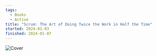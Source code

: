 ```yaml
---
tags:
  - Books
  - Active
title: "Scrum: The Art of Doing Twice the Work in Half the Time"
started: 2024-01-03
finished: 2024-01-07
---
```


![Cover](https://images-na.ssl-images-amazon.com/images/S/compressed.photo.goodreads.com/books/1393221649i/19288230.jpg)